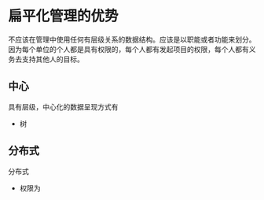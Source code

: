 # 扁平化管理的优势

不应该在管理中使用任何有层级关系的数据结构。应该是以职能或者功能来划分。因为每个单位的个人都是具有权限的，每个人都有发起项目的权限，每个人都有义务去支持其他人的目标。

## 中心

具有层级，中心化的数据呈现方式有

- 树



## 分布式

分布式

- 权限为